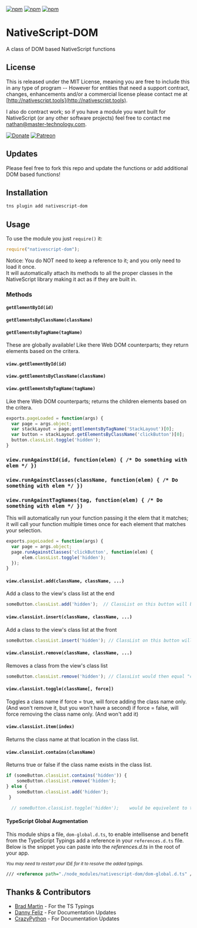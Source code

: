 [![npm](https://img.shields.io/npm/v/nativescript-dom.svg)](https://www.npmjs.com/package/nativescript-dom)
[![npm](https://img.shields.io/npm/l/nativescript-dom.svg)](https://www.npmjs.com/package/nativescript-dom)
[![npm](https://img.shields.io/npm/dt/nativescript-dom.svg?label=npm%20d%2fls)](https://www.npmjs.com/package/nativescript-dom)

# NativeScript-DOM
A class of DOM based NativeScript functions

## License
This is released under the MIT License, meaning you are free to include this in any type of program -- However for entities that need a support contract, changes, enhancements and/or a commercial license please contact me at [http://nativescript.tools](http://nativescript.tools).

I also do contract work; so if you have a module you want built for NativeScript (or any other software projects) feel free to contact me [nathan@master-technology.com](mailto://nathan@master-technology.com).

[![Donate](https://img.shields.io/badge/Donate-PayPal-brightgreen.svg?style=plastic)](https://www.paypal.com/cgi-bin/webscr?cmd=_donations&business=HN8DDMWVGBNQL&lc=US&item_name=Nathanael%20Anderson&item_number=nativescript%2ddom&no_note=1&no_shipping=1&currency_code=USD&bn=PP%2dDonationsBF%3ax%3aNonHosted)
[![Patreon](https://img.shields.io/badge/Pledge-Patreon-brightgreen.svg?style=plastic)](https://www.patreon.com/NathanaelA)

## Updates
Please feel free to fork this repo and update the functions or add additional DOM based functions!


## Installation 
```bash
tns plugin add nativescript-dom  
```

## Usage
To use the  module you just `require()` it:

```js
require("nativescript-dom");
```

Notice: You do NOT need to keep a reference to it; and you only need to load it once.  
It will automatically attach its methods to all the proper classes in the NativeScript library making it act as if they are built in.

### Methods

#### `getElementById(id)`
#### `getElementsByClassName(className)`
#### `getElementsByTagName(tagName)`

These are globally available!  Like there Web DOM counterparts; they return elements based on the critera.

#### `view.getElementById(id)`
#### `view.getElementsByClassName(className)`
#### `view.getElementsByTagName(tagName)`
Like there Web DOM counterparts; returns the children elements based on the critera.

```js
exports.pageLoaded = function(args) {
  var page = args.object;
  var stackLayout = page.getElementsByTagName('StackLayout')[0];
  var button = stackLayout.getElementsByClassName('clickButton')[0];
  button.classList.toggle('hidden');
}
```

### `view.runAgainstId(id, function(elem) { /* Do something with elem */ })`
### `view.runAgainstClasses(className, function(elem) { /* Do something with elem */ })`
### `view.runAgainstTagNames(tag, function(elem) { /* Do something with elem */ })`
This will automatically run your function passing it the elem that it matches; it will call your function multiple times once for each element that matches your selection.

```js
exports.pageLoaded = function(args) {
  var page = args.object;
  page.runAgainstClasses('clickButton', function(elem) {  
      elem.classList.toggle('hidden');
  });
}
```
  
#### `view.classList.add(className, className, ...)`
Add a class to the view's class list at the end

```js
someButton.classList.add('hidden');  // ClassList on this button will be "class1 class2 classx hidden"
```

#### `view.classList.insert(className, className, ...)`
Add a class to the view's class list at the front
```js
someButton.classList.insert('hidden'); // ClassList on this button will be "hidden class1 class2 classx"
```


#### `view.classList.remove(className, className, ...)`
Removes a class from the view's class list
```js
someButton.classList.remove('hidden'); // ClassList would then equal "class1 class2 class3"
```
   
#### `view.classList.toggle(className[, force])`
Toggles a class name
if force = true, will force adding the class name only.     (And won't remove it, but you won't have a second)
if force = false, will force removing the class name only.  (And won't add it)

#### `view.classList.item(index)`
Returns the class name at that location in the class list.

#### `view.classList.contains(className)`
Returns true or false if the class name exists in the class list.
```js
if (someButton.classList.contains('hidden')) {
    someButton.classList.remove('hidden');
} else {
    someButton.classList.add('hidden');
 }

  // someButton.classList.toggle('hidden');    would be equivelent to the 5 lines above.
```

#### TypeScript Global Augmentation
This module ships a file, `dom-global.d.ts`, to enable intellisense and benefit from the TypeScript Typings
add a reference in your `references.d.ts` file. Below is the snippet you can paste into the *references.d.ts* in the root of your app.

<sub>*You may need to restart your IDE for it to resolve the added typings.*</sub>


```xml
/// <reference path="./node_modules/nativescript-dom/dom-global.d.ts" />
```

## Thanks & Contributors

- [Brad Martin](https://github.com/bradmartin) - For the TS Typings
- [Danny Feliz](https://github.com/DannyFeliz) - For Documentation Updates
- [CrazyPython](https://github.com/CrazyPython) - For Documentation Updates
